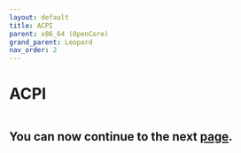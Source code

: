 ```yaml
---
layout: default
title: ACPI
parent: x86_64 (OpenCore)
grand_parent: Leopard
nav_order: 2
---
```


# ACPI

<a href="https://raw.githubusercontent.com/royalgraphx/DarwinKVM/main/docs/assets/OpenCoreDeviceProperties.png"><img src="../../../assets/OpenCoreACPI.png" alt=""></a>


## You can now continue to the next <a href="../02-Booter">page</a>.
